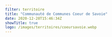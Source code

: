 ```yaml
---
filter: territoire
title: "Communauté de Communes Coeur de Savoie"
date: 2020-12-28T15:46:34Z
showTitle: true
logo: /images/territoires/coeursavoie.webp
---
```

